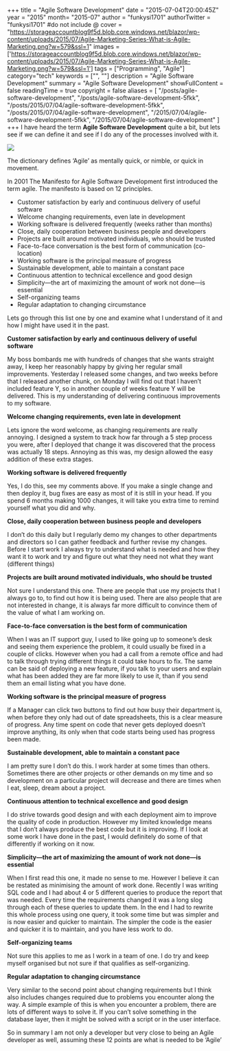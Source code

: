 +++
title = "Agile Software Development"
date = "2015-07-04T20:00:45Z"
year = "2015"
month= "2015-07"
author = "funkysi1701"
authorTwitter = "funkysi1701" #do not include @
cover = "https://storageaccountblog9f5d.blob.core.windows.net/blazor/wp-content/uploads/2015/07/Agile-Marketing-Series-What-is-Agile-Marketing.png?w=579&ssl=1"
images = ['https://storageaccountblog9f5d.blob.core.windows.net/blazor/wp-content/uploads/2015/07/Agile-Marketing-Series-What-is-Agile-Marketing.png?w=579&ssl=1']
tags = ["Programming", "Agile"]
category="tech"
keywords = ["", ""]
description =  "Agile Software Development"
summary = "Agile Software Development"
showFullContent = false
readingTime = true
copyright = false
aliases = [
    "/posts/agile-software-development",
    "/posts/agile-software-development-5fkk",
    "/posts/2015/07/04/agile-software-development-5fkk",
    "/posts/2015/07/04/agile-software-development",
    "/2015/07/04/agile-software-development-5fkk",
    "/2015/07/04/agile-software-development"
]
+++
I have heard the term **Agile Software Development** quite a bit, but lets see if we can define it and see if I do any of the processes involved with it.

![](https://storageaccountblog9f5d.blob.core.windows.net/blazor/wp-content/uploads/2015/07/Agile-Marketing-Series-What-is-Agile-Marketing.png?w=579&ssl=1)

The dictionary defines ‘Agile’ as mentally quick, or nimble, or quick in movement.

In 2001 The Manifesto for Agile Software Development first introduced the term agile. The manifesto is based on 12 principles.

- Customer satisfaction by early and continuous delivery of useful software
- Welcome changing requirements, even late in development
- Working software is delivered frequently (weeks rather than months)
- Close, daily cooperation between business people and developers
- Projects are built around motivated individuals, who should be trusted
- Face-to-face conversation is the best form of communication (co-location)
- Working software is the principal measure of progress
- Sustainable development, able to maintain a constant pace
- Continuous attention to technical excellence and good design
- Simplicity—the art of maximizing the amount of work not done—is essential
- Self-organizing teams
- Regular adaptation to changing circumstance

Lets go through this list one by one and examine what I understand of it and how I might have used it in the past.

**Customer satisfaction by early and continuous delivery of useful software**

My boss bombards me with hundreds of changes that she wants straight away, I keep her reasonably happy by giving her regular small improvements. Yesterday I released some changes, and two weeks before that I released another chunk, on Monday I will find out that I haven’t included feature Y, so in another couple of weeks feature Y will be delivered. This is my understanding of delivering continuous improvements to my software.

**Welcome changing requirements, even late in development**

Lets ignore the word welcome, as changing requirements are really annoying. I designed a system to track how far through a 5 step process you were, after I deployed that change it was discovered that the process was actually 18 steps. Annoying as this was, my design allowed the easy addition of these extra stages.

**Working software is delivered frequently**

Yes, I do this, see my comments above. If you make a single change and then deploy it, bug fixes are easy as most of it is still in your head. If you spend 6 months making 1000 changes, it will take you extra time to remind yourself what you did and why.

**Close, daily cooperation between business people and developers**

I don’t do this daily but I regularly demo my changes to other departments and directors so I can gather feedback and further revise my changes. Before I start work I always try to understand what is needed and how they want it to work and try and figure out what they need not what they want (different things)

**Projects are built around motivated individuals, who should be trusted**

Not sure I understand this one. There are people that use my projects that I always go to, to find out how it is being used. There are also people that are not interested in change, it is always far more difficult to convince them of the value of what I am working on.

**Face-to-face conversation is the best form of communication**

When I was an IT support guy, I used to like going up to someone’s desk and seeing them experience the problem, it could usually be fixed in a couple of clicks. However when you had a call from a remote office and had to talk through trying different things it could take hours to fix. The same can be said of deploying a new feature, if you talk to your users and explain what has been added they are far more likely to use it, than if you send them an email listing what you have done.

**Working software is the principal measure of progress**

If a Manager can click two buttons to find out how busy their department is, when before they only had out of date spreadsheets, this is a clear measure of progress. Any time spent on code that never gets deployed doesn’t improve anything, its only when that code starts being used has progress been made.

**Sustainable development, able to maintain a constant pace**

I am pretty sure I don’t do this. I work harder at some times than others. Sometimes there are other projects or other demands on my time and so development on a particular project will decrease and there are times when I eat, sleep, dream about a project.

**Continuous attention to technical excellence and good design**

I do strive towards good design and with each deployment aim to improve the quality of code in production. However my limited knowledge means that I don’t always produce the best code but it is improving. If I look at some work I have done in the past, I would definitely do some of that differently if working on it now.

**Simplicity—the art of maximizing the amount of work not done—is essential**

When I first read this one, it made no sense to me. However I believe it can be restated as minimising the amount of work done. Recently I was writing SQL code and I had about 4 or 5 different queries to produce the report that was needed. Every time the requirements changed it was a long slog through each of these queries to update them. In the end I had to rewrite this whole process using one query, it took some time but was simpler and is now easier and quicker to maintain. The simpler the code is the easier and quicker it is to maintain, and you have less work to do.

**Self-organizing teams**

Not sure this applies to me as I work in a team of one. I do try and keep myself organised but not sure if that qualifies as self-organizing.

**Regular adaptation to changing circumstance**

Very similar to the second point about changing requirements but I think also includes changes required due to problems you encounter along the way. A simple example of this is when you encounter a problem, there are lots of different ways to solve it. If you can’t solve something in the database layer, then it might be solved with a script or in the user interface.

So in summary I am not only a developer but very close to being an Agile developer as well, assuming these 12 points are what is needed to be ‘Agile’